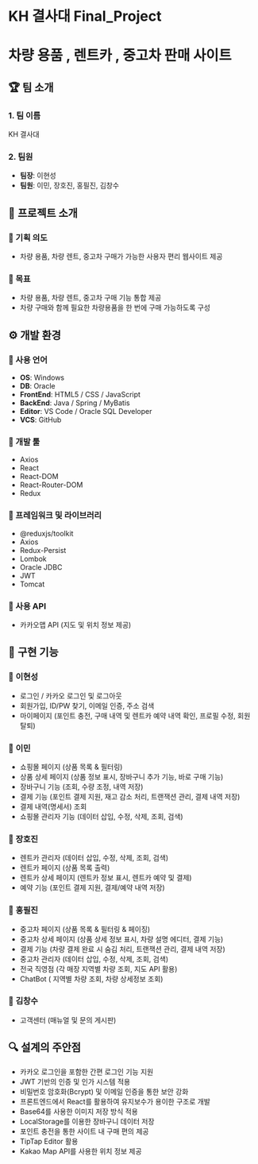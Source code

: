 # KH 결사대 Final_Project
# 차량 용품 , 렌트카 , 중고차 판매 사이트
## 🏆 팀 소개

### 1. 팀 이름
KH 결사대

### 2. 팀원
- **팀장**: 이현성  
- **팀원**: 이민, 장호진, 홍필진, 김창수

## 📌 프로젝트 소개

### 🔹 기획 의도
- 차량 용품, 차량 렌트, 중고차 구매가 가능한 사용자 편리 웹사이트 제공

### 🔹 목표
- 차량 용품, 차량 렌트, 중고차 구매 기능 통합 제공
- 차량 구매와 함께 필요한 차량용품을 한 번에 구매 가능하도록 구성

## ⚙️ 개발 환경

### 🔹 사용 언어
- **OS**: Windows
- **DB**: Oracle
- **FrontEnd**: HTML5 / CSS / JavaScript
- **BackEnd**: Java / Spring / MyBatis
- **Editor**: VS Code / Oracle SQL Developer
- **VCS**: GitHub

### 🔹 개발 툴
- Axios
- React
- React-DOM
- React-Router-DOM
- Redux

### 🔹 프레임워크 및 라이브러리
- @reduxjs/toolkit
- Axios
- Redux-Persist
- Lombok
- Oracle JDBC
- JWT
- Tomcat

### 🔹 사용 API
- 카카오맵 API (지도 및 위치 정보 제공)

## 🚗 구현 기능

### 🔹 **이현성**
- 로그인 / 카카오 로그인 및 로그아웃
- 회원가입, ID/PW 찾기, 이메일 인증, 주소 검색
- 마이페이지 (포인트 충전, 구매 내역 및 렌트카 예약 내역 확인, 프로필 수정, 회원 탈퇴)

### 🔹 **이민**
- 쇼핑몰 페이지 (상품 목록 & 필터링)
- 상품 상세 페이지 (상품 정보 표시, 장바구니 추가 기능, 바로 구매 기능)
- 장바구니 기능 (조회, 수량 조정, 내역 저장)
- 결제 기능 (포인트 결제 지원, 재고 감소 처리, 트랜잭션 관리, 결제 내역 저장)
- 결제 내역(명세서) 조회
- 쇼핑몰 관리자 기능 (데이터 삽입, 수정, 삭제, 조회, 검색)

### 🔹 **장호진**
- 렌트카 관리자 (데이터 삽입, 수정, 삭제, 조회, 검색)
- 렌트카 페이지 (상품 목록 출력)
- 렌트카 상세 페이지 (렌트카 정보 표시, 렌트카 예약 및 결제)
- 예약 기능 (포인트 결제 지원, 결제/예약 내역 저장)

### 🔹 **홍필진**
- 중고차 페이지 (상품 목록 & 필터링 & 페이징)
- 중고차 상세 페이지 (상품 상세 정보 표시, 차량 설명 에디터, 결제 기능)
- 결제 기능 (차량 결제 완료 시 숨김 처리, 트랜잭션 관리, 결제 내역 저장)
- 중고차 관리자 (데이터 삽입, 수정, 삭제, 조회, 검색)
- 전국 직영점 (각 매장 지역별 차량 조회, 지도 API 활용)
- ChatBot ( 지역별 차량 조회, 차량 상세정보 조회)
### 🔹 **김창수**
- 고객센터 (매뉴얼 및 문의 게시판)

## 🔍 설계의 주안점
- 카카오 로그인을 포함한 간편 로그인 기능 지원
- JWT 기반의 인증 및 인가 시스템 적용
- 비밀번호 암호화(Bcrypt) 및 이메일 인증을 통한 보안 강화
- 프론트엔드에서 React를 활용하여 유지보수가 용이한 구조로 개발
- Base64를 사용한 이미지 저장 방식 적용
- LocalStorage를 이용한 장바구니 데이터 저장
- 포인트 충전을 통한 사이트 내 구매 편의 제공
- TipTap Editor 활용
- Kakao Map API를 사용한 위치 정보 제공
